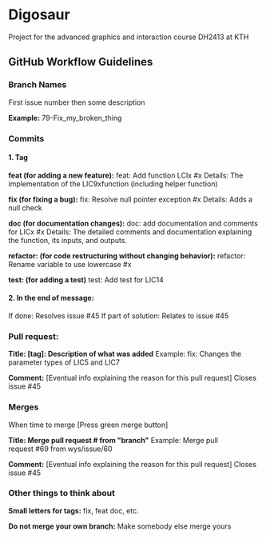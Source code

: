 # Digosaur

Project for the advanced graphics and interaction course DH2413 at KTH

## GitHub Workflow Guidelines

### Branch Names

First issue number then some description

**Example:**
79-Fix_my_broken_thing

### Commits

#### 1. Tag

**feat (for adding a new feature):**
feat: Add function LCIx #x
Details: The implementation of the LIC9xfunction (including helper function)

**fix (for fixing a bug):**
fix: Resolve null pointer exception #x
Details: Adds a null check

**doc (for documentation changes):**
doc: add documentation and comments for LICx #x
Details: The detailed comments and documentation explaining the function, its inputs, and outputs.

**refactor: (for code restructuring without changing behavior):**
refactor: Rename variable to use lowercase #x

**test: (for adding a test)**
test: Add test for LIC14

#### 2. In the end of message:

If done: Resolves issue #45
If part of solution: Relates to issue #45

### Pull request:

**Title: [tag]: Description of what was added**
Example: fix: Changes the parameter types of LIC5 and LIC7

**Comment:**
[Eventual info explaining the reason for this pull request]
Closes issue #45

### Merges

When time to merge [Press green merge button]

**Title: Merge pull request # from "branch"**
Example: Merge pull request #69 from wys/issue/60

**Comment:**
[Eventual info explaining the reason for this pull request]
Closes issue #45

### Other things to think about

**Small letters for tags:** fix, feat doc, etc.

**Do not merge your own branch:** Make somebody else merge yours

